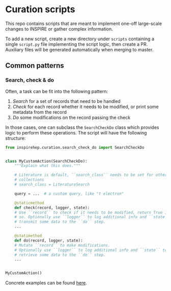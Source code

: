 # Curation scripts

This repo contains scripts that are meant to implement one-off large-scale changes to INSPIRE or gather complex information.

To add a new script, create a new directory under `scripts` containing a single `script.py` file implementing the script logic, then create a PR. Auxiliary files will be generated automatically when merging to master.

## Common patterns

### Search, check & do

Often, a task can be fit into the following pattern:

1. *Search* for a set of records that need to be handled
2. *Check* for each record whether it needs to be modified, or print some metadata from the record
3. *Do* some modifications on the record passing the check

In those cases, one can subclass the `SearchCheckDo` class which provides logic to perform these operations. The script will have the following structure:

```python
from inspirehep.curation.search_check_do import SearchCheckDo


class MyCustomAction(SearchCheckDo):
    """Explain what this does."""

    # Literature is default, ``search_class`` needs to be set for other
    # collections
    # search_class = LiteratureSearch

    query = ...  # a custom query, like "t electron"

    @staticmethod
    def check(record, logger, state):
	# Use ``record`` to check if it needs to be modified, return True if
	# so. Optionally use ``logger`` to log additional info and ``state`` to 
	# transmit some data to the ``do`` step.
	...

    @statimethod
    def do(record, logger, state):
	# Mutate ``record`` to make modifications.
	# Optionally use ``logger`` to log additional info and ``state`` to
	# retrieve some data to the ``do`` step.
	...


MyCustomAction()
```

Concrete examples can be found [here](https://github.com/inspirehep/inspirehep/blob/master/backend/inspirehep/curation/search_check_do/examples.py).

